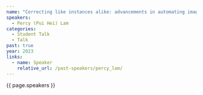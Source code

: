 ```yaml
---
name: "Correcting like instances alike: advancements in automating image annotations"
speakers:
  - Percy (Pui Hei) Lam
categories:
  - Student Talk
  - Talk
past: true
year: 2023
links:
  - name: Speaker
    relative_url: /past-speakers/percy_lam/
---
```

{{ page.speakers }}
